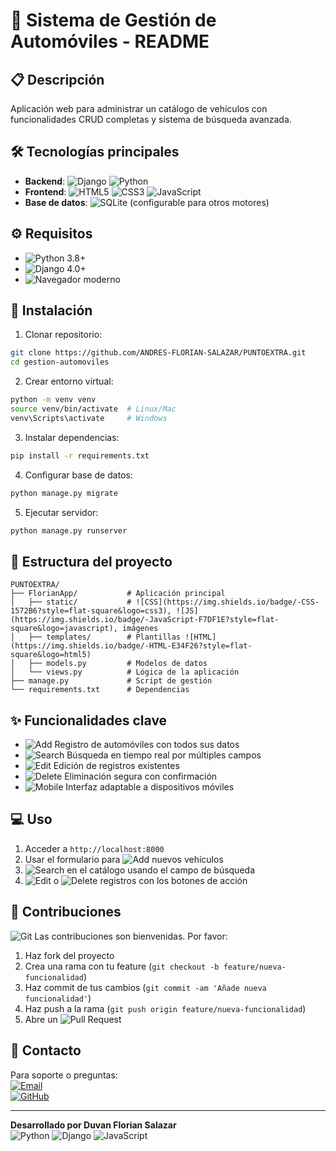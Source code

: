 # 🚗 Sistema de Gestión de Automóviles - README

## 📋 Descripción
Aplicación web para administrar un catálogo de vehículos con funcionalidades CRUD completas y sistema de búsqueda avanzada.

## 🛠️ Tecnologías principales
- **Backend**: ![Django](https://img.shields.io/badge/Django-092E20?style=for-the-badge&logo=django&logoColor=white) 
               ![Python](https://img.shields.io/badge/Python-3776AB?style=for-the-badge&logo=python&logoColor=white)
- **Frontend**: ![HTML5](https://img.shields.io/badge/HTML5-E34F26?style=for-the-badge&logo=html5&logoColor=white)
                ![CSS3](https://img.shields.io/badge/CSS3-1572B6?style=for-the-badge&logo=css3&logoColor=white) 
                ![JavaScript](https://img.shields.io/badge/JavaScript-F7DF1E?style=for-the-badge&logo=javascript&logoColor=black)
- **Base de datos**: ![SQLite](https://img.shields.io/badge/SQLite-07405E?style=for-the-badge&logo=sqlite&logoColor=white) (configurable para otros motores)

## ⚙️ Requisitos
- ![Python](https://img.shields.io/badge/Python-3776AB?style=for-the-badge&logo=python&logoColor=white) 3.8+
- ![Django](https://img.shields.io/badge/Django-092E20?style=for-the-badge&logo=django&logoColor=white) 4.0+
- ![Navegador](https://img.shields.io/badge/Google_chrome-4285F4?style=for-the-badge&logo=Google-chrome&logoColor=white) moderno

## 🔧 Instalación

1. Clonar repositorio:
```bash
git clone https://github.com/ANDRES-FLORIAN-SALAZAR/PUNTOEXTRA.git
cd gestion-automoviles
```

2. Crear entorno virtual:
```bash
python -m venv venv
source venv/bin/activate  # Linux/Mac
venv\Scripts\activate     # Windows
```

3. Instalar dependencias:
```bash
pip install -r requirements.txt
```

4. Configurar base de datos:
```bash
python manage.py migrate
```

5. Ejecutar servidor:
```bash
python manage.py runserver
```

## 📂 Estructura del proyecto

```
PUNTOEXTRA/
├── FlorianApp/           # Aplicación principal
│   ├── static/           # ![CSS](https://img.shields.io/badge/-CSS-1572B6?style=flat-square&logo=css3), ![JS](https://img.shields.io/badge/-JavaScript-F7DF1E?style=flat-square&logo=javascript), imágenes
│   ├── templates/        # Plantillas ![HTML](https://img.shields.io/badge/-HTML-E34F26?style=flat-square&logo=html5)
│   ├── models.py         # Modelos de datos
│   └── views.py          # Lógica de la aplicación
├── manage.py             # Script de gestión
└── requirements.txt      # Dependencias
```

## ✨ Funcionalidades clave

- ![Add](https://img.shields.io/badge/-Añadir-2ecc71) Registro de automóviles con todos sus datos
- ![Search](https://img.shields.io/badge/-Buscar-3498db) Búsqueda en tiempo real por múltiples campos
- ![Edit](https://img.shields.io/badge/-Editar-f39c12) Edición de registros existentes
- ![Delete](https://img.shields.io/badge/-Eliminar-e74c3c) Eliminación segura con confirmación
- ![Mobile](https://img.shields.io/badge/-Responsive-9b59b6) Interfaz adaptable a dispositivos móviles

## 💻 Uso

1. Acceder a `http://localhost:8000`
2. Usar el formulario para ![Add](https://img.shields.io/badge/-agregar-2ecc71) nuevos vehículos
3. ![Search](https://img.shields.io/badge/-Buscar-3498db) en el catálogo usando el campo de búsqueda
4. ![Edit](https://img.shields.io/badge/-Editar-f39c12) o ![Delete](https://img.shields.io/badge/-Eliminar-e74c3c) registros con los botones de acción

## 🤝 Contribuciones

![Git](https://img.shields.io/badge/-Git-F05032?style=flat-square&logo=git&logoColor=white) Las contribuciones son bienvenidas. Por favor:
1. Haz fork del proyecto
2. Crea una rama con tu feature (`git checkout -b feature/nueva-funcionalidad`)
3. Haz commit de tus cambios (`git commit -am 'Añade nueva funcionalidad'`)
4. Haz push a la rama (`git push origin feature/nueva-funcionalidad`)
5. Abre un ![Pull Request](https://img.shields.io/badge/-Pull_Request-6f42c1?style=flat-square&logo=github&logoColor=white)

## 📧 Contacto

Para soporte o preguntas:  
[![Email](https://img.shields.io/badge/Email-duvanfloriansalazar@gmail.com-8B89CC?style=flat-square&logo=gmail&logoColor=white)](mailto:duvanfloriansalazar@gmail.com)  
[![GitHub](https://img.shields.io/badge/GitHub-ANDRES--FLORIAN--SALAZAR-181717?style=flat-square&logo=github)](https://github.com/ANDRES-FLORIAN-SALAZAR)

---

**Desarrollado por Duvan Florian Salazar**  
![Python](https://img.shields.io/badge/-Python-3776AB?style=flat-square&logo=python&logoColor=white) ![Django](https://img.shields.io/badge/-Django-092E20?style=flat-square&logo=django&logoColor=white) ![JavaScript](https://img.shields.io/badge/-JavaScript-F7DF1E?style=flat-square&logo=javascript&logoColor=black)
